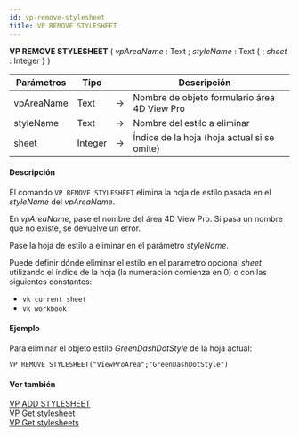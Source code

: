 ```yaml
---
id: vp-remove-stylesheet
title: VP REMOVE STYLESHEET
---
```


<!-- REF #_method_.VP REMOVE STYLESHEET.Syntax -->

**VP REMOVE STYLESHEET** ( _vpAreaName_ : Text ; _styleName_ : Text { ; _sheet_ : Integer } ) <!-- END REF -->

<!-- REF #_method_.VP REMOVE STYLESHEET.Params -->

| Parámetros | Tipo    |    | Descripción                                                    |                  |
| ---------- | ------- | -- | -------------------------------------------------------------- | ---------------- |
| vpAreaName | Text    | -> | Nombre de objeto formulario área 4D View Pro                   |                  |
| styleName  | Text    | -> | Nombre del estilo a eliminar                                   |                  |
| sheet      | Integer | -> | Índice de la hoja (hoja actual si se omite) | <!-- END REF --> |

#### Descripción

El comando `VP REMOVE STYLESHEET` <!-- REF #_method_.VP REMOVE STYLESHEET.Summary -->elimina la hoja de estilo pasada en el _styleName_ del _vpAreaName_<!-- END REF -->.

En _vpAreaName_, pase el nombre del área 4D View Pro. Si pasa un nombre que no existe, se devuelve un error.

Pase la hoja de estilo a eliminar en el parámetro _styleName_.

Puede definir dónde eliminar el estilo en el parámetro opcional _sheet_ utilizando el índice de la hoja (la numeración comienza en 0) o con las siguientes constantes:

- `vk current sheet`
- `vk workbook`

#### Ejemplo

Para eliminar el objeto estilo _GreenDashDotStyle_ de la hoja actual:

```4d
VP REMOVE STYLESHEET("ViewProArea";"GreenDashDotStyle")
```

#### Ver también

[VP ADD STYLESHEET](vp-add-stylesheet.md)<br/>
[VP Get stylesheet](vp-get-stylesheet.md)<br/>
[VP Get stylesheets](vp-get-stylesheets.md)
